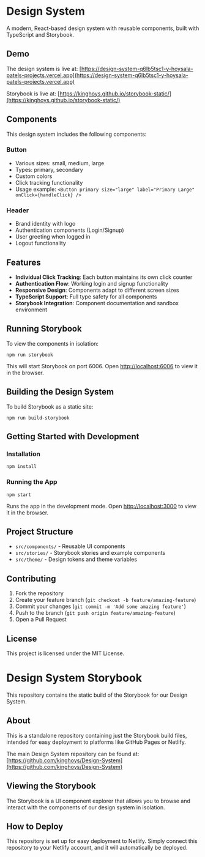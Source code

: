 # Design System

A modern, React-based design system with reusable components, built with TypeScript and Storybook.

## Demo

The design system is live at: [https://design-system-q6lb5tsc1-y-hoysala-patels-projects.vercel.app](https://design-system-q6lb5tsc1-y-hoysala-patels-projects.vercel.app)

Storybook is live at: [https://kinghoys.github.io/storybook-static/](https://kinghoys.github.io/storybook-static/)

## Components

This design system includes the following components:

### Button
- Various sizes: small, medium, large
- Types: primary, secondary
- Custom colors
- Click tracking functionality
- Usage example: `<Button primary size="large" label="Primary Large" onClick={handleClick} />`

### Header
- Brand identity with logo
- Authentication components (Login/Signup)
- User greeting when logged in
- Logout functionality

## Features

- **Individual Click Tracking**: Each button maintains its own click counter
- **Authentication Flow**: Working login and signup functionality
- **Responsive Design**: Components adapt to different screen sizes
- **TypeScript Support**: Full type safety for all components
- **Storybook Integration**: Component documentation and sandbox environment

## Running Storybook

To view the components in isolation:

```
npm run storybook
```

This will start Storybook on port 6006. Open [http://localhost:6006](http://localhost:6006) to view it in the browser.

## Building the Design System

To build Storybook as a static site:

```
npm run build-storybook
```

## Getting Started with Development

### Installation

```
npm install
```

### Running the App

```
npm start
```

Runs the app in the development mode. Open [http://localhost:3000](http://localhost:3000) to view it in the browser.

## Project Structure

- `src/components/` - Reusable UI components
- `src/stories/` - Storybook stories and example components
- `src/theme/` - Design tokens and theme variables

## Contributing

1. Fork the repository
2. Create your feature branch (`git checkout -b feature/amazing-feature`)
3. Commit your changes (`git commit -m 'Add some amazing feature'`)
4. Push to the branch (`git push origin feature/amazing-feature`)
5. Open a Pull Request

## License

This project is licensed under the MIT License.

# Design System Storybook

This repository contains the static build of the Storybook for our Design System.

## About

This is a standalone repository containing just the Storybook build files, intended for easy deployment to platforms like GitHub Pages or Netlify.

The main Design System repository can be found at: [https://github.com/kinghoys/Design-System](https://github.com/kinghoys/Design-System)

## Viewing the Storybook

The Storybook is a UI component explorer that allows you to browse and interact with the components of our design system in isolation.

## How to Deploy

This repository is set up for easy deployment to Netlify. Simply connect this repository to your Netlify account, and it will automatically be deployed.
